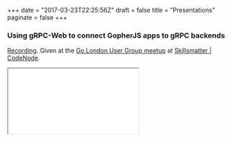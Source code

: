 +++
date = "2017-03-23T22:25:56Z"
draft = false
title = "Presentations"
paginate = false
+++

### Using gRPC-Web to connect GopherJS apps to gRPC backends

[Recording](https://skillsmatter.com/skillscasts/10924-using-grpc-web-to-connect-gopherjs-apps-to-grpc-backends).
Given at the [Go London User Group meetup](https://www.meetup.com/Go-London-User-Group/events/243176499/)
at [Skillsmatter | CodeNode](https://skillsmatter.com/contact-us).

<div class="wrap">
    <iframe class="frame" src="//talks.godoc.org/github.com/johanbrandhorst/grpcweb-presentation/grpcweb-lightning.slide"></iframe>
</div>
